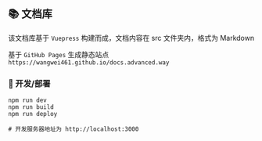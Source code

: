 ## 📚 文档库 

该文档库基于 `Vuepress` 构建而成，文档内容在 src 文件夹内，格式为 Markdown

基于 `GitHub Pages` 生成静态站点 `https://wangwei461.github.io/docs.advanced.way`

### 🔨 开发/部署

```shell script
npm run dev
npm run build
npm run deploy

# 开发服务器地址为 http://localhost:3000
```